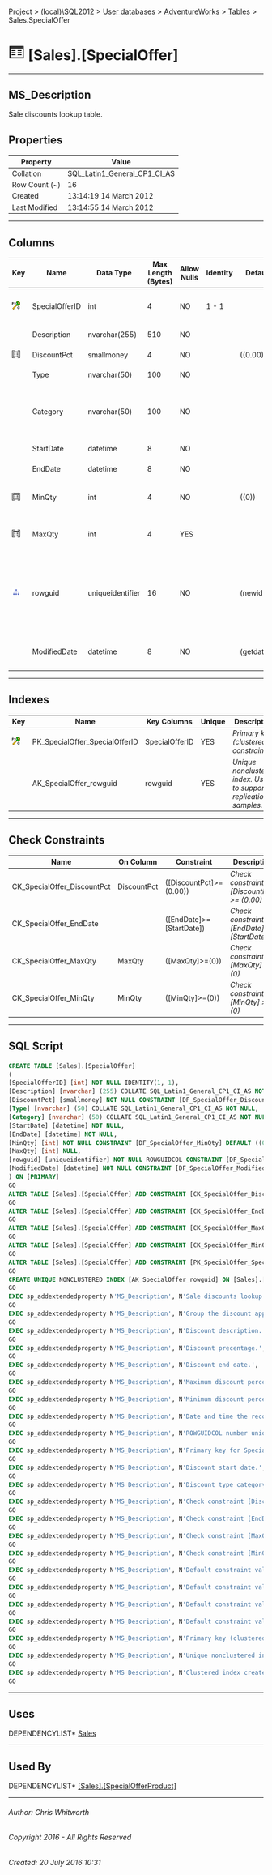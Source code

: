 #### 

[Project](../../../../index.md) > [(local)\\SQL2012](../../../index.md) > [User databases](../../index.md) > [AdventureWorks](../index.md) > [Tables](Tables.md) > Sales.SpecialOffer

# ![Tables](../../../../Images/Table32.png) [Sales].[SpecialOffer]

---

## <a name="#description"></a>MS_Description

Sale discounts lookup table.

## <a name="#properties"></a>Properties

| Property | Value |
|---|---|
| Collation | SQL_Latin1_General_CP1_CI_AS |
| Row Count (~) | 16 |
| Created | 13:14:19 14 March 2012 |
| Last Modified | 13:14:55 14 March 2012 |


---

## <a name="#columns"></a>Columns

| Key | Name | Data Type | Max Length (Bytes) | Allow Nulls | Identity | Default | Description |
|---|---|---|---|---|---|---|---|
| [![Cluster Primary Key PK_SpecialOffer_SpecialOfferID: SpecialOfferID](../../../../Images/pkcluster.png)](#indexes) | SpecialOfferID | int | 4 | NO | 1 - 1 |  | _Primary key for SpecialOffer records._ |
|  | Description | nvarchar(255) | 510 | NO |  |  | _Discount description._ |
| [![Check Constraints CK_SpecialOffer_DiscountPct : ([DiscountPct]>=(0.00))](../../../../Images/c-constraint.png)](#checkconstraints) | DiscountPct | smallmoney | 4 | NO |  | ((0.00)) | _Discount precentage._ |
|  | Type | nvarchar(50) | 100 | NO |  |  | _Discount type category._ |
|  | Category | nvarchar(50) | 100 | NO |  |  | _Group the discount applies to such as Reseller or Customer._ |
|  | StartDate | datetime | 8 | NO |  |  | _Discount start date._ |
|  | EndDate | datetime | 8 | NO |  |  | _Discount end date._ |
| [![Check Constraints CK_SpecialOffer_MinQty : ([MinQty]>=(0))](../../../../Images/c-constraint.png)](#checkconstraints) | MinQty | int | 4 | NO |  | ((0)) | _Minimum discount percent allowed._ |
| [![Check Constraints CK_SpecialOffer_MaxQty : ([MaxQty]>=(0))](../../../../Images/c-constraint.png)](#checkconstraints) | MaxQty | int | 4 | YES |  |  | _Maximum discount percent allowed._ |
| [![Indexes AK_SpecialOffer_rowguid](../../../../Images/Index.png)](#indexes) | rowguid | uniqueidentifier | 16 | NO |  | (newid()) | _ROWGUIDCOL number uniquely identifying the record. Used to support a merge replication sample._ |
|  | ModifiedDate | datetime | 8 | NO |  | (getdate()) | _Date and time the record was last updated._ |


---

## <a name="#indexes"></a>Indexes

| Key | Name | Key Columns | Unique | Description |
|---|---|---|---|---|
| [![Cluster Primary Key PK_SpecialOffer_SpecialOfferID: SpecialOfferID](../../../../Images/pkcluster.png)](#indexes) | PK_SpecialOffer_SpecialOfferID | SpecialOfferID | YES | _Primary key (clustered) constraint_ |
|  | AK_SpecialOffer_rowguid | rowguid | YES | _Unique nonclustered index. Used to support replication samples._ |


---

## <a name="#checkconstraints"></a>Check Constraints

| Name | On Column | Constraint | Description |
|---|---|---|---|
| CK_SpecialOffer_DiscountPct | DiscountPct | ([DiscountPct]>=(0.00)) | _Check constraint [DiscountPct] >= (0.00)_ |
| CK_SpecialOffer_EndDate |  | ([EndDate]>=[StartDate]) | _Check constraint [EndDate] >= [StartDate]_ |
| CK_SpecialOffer_MaxQty | MaxQty | ([MaxQty]>=(0)) | _Check constraint [MaxQty] >= (0)_ |
| CK_SpecialOffer_MinQty | MinQty | ([MinQty]>=(0)) | _Check constraint [MinQty] >= (0)_ |


---

## <a name="#sqlscript"></a>SQL Script

```sql
CREATE TABLE [Sales].[SpecialOffer]
(
[SpecialOfferID] [int] NOT NULL IDENTITY(1, 1),
[Description] [nvarchar] (255) COLLATE SQL_Latin1_General_CP1_CI_AS NOT NULL,
[DiscountPct] [smallmoney] NOT NULL CONSTRAINT [DF_SpecialOffer_DiscountPct] DEFAULT ((0.00)),
[Type] [nvarchar] (50) COLLATE SQL_Latin1_General_CP1_CI_AS NOT NULL,
[Category] [nvarchar] (50) COLLATE SQL_Latin1_General_CP1_CI_AS NOT NULL,
[StartDate] [datetime] NOT NULL,
[EndDate] [datetime] NOT NULL,
[MinQty] [int] NOT NULL CONSTRAINT [DF_SpecialOffer_MinQty] DEFAULT ((0)),
[MaxQty] [int] NULL,
[rowguid] [uniqueidentifier] NOT NULL ROWGUIDCOL CONSTRAINT [DF_SpecialOffer_rowguid] DEFAULT (newid()),
[ModifiedDate] [datetime] NOT NULL CONSTRAINT [DF_SpecialOffer_ModifiedDate] DEFAULT (getdate())
) ON [PRIMARY]
GO
ALTER TABLE [Sales].[SpecialOffer] ADD CONSTRAINT [CK_SpecialOffer_DiscountPct] CHECK (([DiscountPct]>=(0.00)))
GO
ALTER TABLE [Sales].[SpecialOffer] ADD CONSTRAINT [CK_SpecialOffer_EndDate] CHECK (([EndDate]>=[StartDate]))
GO
ALTER TABLE [Sales].[SpecialOffer] ADD CONSTRAINT [CK_SpecialOffer_MaxQty] CHECK (([MaxQty]>=(0)))
GO
ALTER TABLE [Sales].[SpecialOffer] ADD CONSTRAINT [CK_SpecialOffer_MinQty] CHECK (([MinQty]>=(0)))
GO
ALTER TABLE [Sales].[SpecialOffer] ADD CONSTRAINT [PK_SpecialOffer_SpecialOfferID] PRIMARY KEY CLUSTERED  ([SpecialOfferID]) ON [PRIMARY]
GO
CREATE UNIQUE NONCLUSTERED INDEX [AK_SpecialOffer_rowguid] ON [Sales].[SpecialOffer] ([rowguid]) ON [PRIMARY]
GO
EXEC sp_addextendedproperty N'MS_Description', N'Sale discounts lookup table.', 'SCHEMA', N'Sales', 'TABLE', N'SpecialOffer', NULL, NULL
GO
EXEC sp_addextendedproperty N'MS_Description', N'Group the discount applies to such as Reseller or Customer.', 'SCHEMA', N'Sales', 'TABLE', N'SpecialOffer', 'COLUMN', N'Category'
GO
EXEC sp_addextendedproperty N'MS_Description', N'Discount description.', 'SCHEMA', N'Sales', 'TABLE', N'SpecialOffer', 'COLUMN', N'Description'
GO
EXEC sp_addextendedproperty N'MS_Description', N'Discount precentage.', 'SCHEMA', N'Sales', 'TABLE', N'SpecialOffer', 'COLUMN', N'DiscountPct'
GO
EXEC sp_addextendedproperty N'MS_Description', N'Discount end date.', 'SCHEMA', N'Sales', 'TABLE', N'SpecialOffer', 'COLUMN', N'EndDate'
GO
EXEC sp_addextendedproperty N'MS_Description', N'Maximum discount percent allowed.', 'SCHEMA', N'Sales', 'TABLE', N'SpecialOffer', 'COLUMN', N'MaxQty'
GO
EXEC sp_addextendedproperty N'MS_Description', N'Minimum discount percent allowed.', 'SCHEMA', N'Sales', 'TABLE', N'SpecialOffer', 'COLUMN', N'MinQty'
GO
EXEC sp_addextendedproperty N'MS_Description', N'Date and time the record was last updated.', 'SCHEMA', N'Sales', 'TABLE', N'SpecialOffer', 'COLUMN', N'ModifiedDate'
GO
EXEC sp_addextendedproperty N'MS_Description', N'ROWGUIDCOL number uniquely identifying the record. Used to support a merge replication sample.', 'SCHEMA', N'Sales', 'TABLE', N'SpecialOffer', 'COLUMN', N'rowguid'
GO
EXEC sp_addextendedproperty N'MS_Description', N'Primary key for SpecialOffer records.', 'SCHEMA', N'Sales', 'TABLE', N'SpecialOffer', 'COLUMN', N'SpecialOfferID'
GO
EXEC sp_addextendedproperty N'MS_Description', N'Discount start date.', 'SCHEMA', N'Sales', 'TABLE', N'SpecialOffer', 'COLUMN', N'StartDate'
GO
EXEC sp_addextendedproperty N'MS_Description', N'Discount type category.', 'SCHEMA', N'Sales', 'TABLE', N'SpecialOffer', 'COLUMN', N'Type'
GO
EXEC sp_addextendedproperty N'MS_Description', N'Check constraint [DiscountPct] >= (0.00)', 'SCHEMA', N'Sales', 'TABLE', N'SpecialOffer', 'CONSTRAINT', N'CK_SpecialOffer_DiscountPct'
GO
EXEC sp_addextendedproperty N'MS_Description', N'Check constraint [EndDate] >= [StartDate]', 'SCHEMA', N'Sales', 'TABLE', N'SpecialOffer', 'CONSTRAINT', N'CK_SpecialOffer_EndDate'
GO
EXEC sp_addextendedproperty N'MS_Description', N'Check constraint [MaxQty] >= (0)', 'SCHEMA', N'Sales', 'TABLE', N'SpecialOffer', 'CONSTRAINT', N'CK_SpecialOffer_MaxQty'
GO
EXEC sp_addextendedproperty N'MS_Description', N'Check constraint [MinQty] >= (0)', 'SCHEMA', N'Sales', 'TABLE', N'SpecialOffer', 'CONSTRAINT', N'CK_SpecialOffer_MinQty'
GO
EXEC sp_addextendedproperty N'MS_Description', N'Default constraint value of 0.0', 'SCHEMA', N'Sales', 'TABLE', N'SpecialOffer', 'CONSTRAINT', N'DF_SpecialOffer_DiscountPct'
GO
EXEC sp_addextendedproperty N'MS_Description', N'Default constraint value of 0.0', 'SCHEMA', N'Sales', 'TABLE', N'SpecialOffer', 'CONSTRAINT', N'DF_SpecialOffer_MinQty'
GO
EXEC sp_addextendedproperty N'MS_Description', N'Default constraint value of GETDATE()', 'SCHEMA', N'Sales', 'TABLE', N'SpecialOffer', 'CONSTRAINT', N'DF_SpecialOffer_ModifiedDate'
GO
EXEC sp_addextendedproperty N'MS_Description', N'Default constraint value of NEWID()', 'SCHEMA', N'Sales', 'TABLE', N'SpecialOffer', 'CONSTRAINT', N'DF_SpecialOffer_rowguid'
GO
EXEC sp_addextendedproperty N'MS_Description', N'Primary key (clustered) constraint', 'SCHEMA', N'Sales', 'TABLE', N'SpecialOffer', 'CONSTRAINT', N'PK_SpecialOffer_SpecialOfferID'
GO
EXEC sp_addextendedproperty N'MS_Description', N'Unique nonclustered index. Used to support replication samples.', 'SCHEMA', N'Sales', 'TABLE', N'SpecialOffer', 'INDEX', N'AK_SpecialOffer_rowguid'
GO
EXEC sp_addextendedproperty N'MS_Description', N'Clustered index created by a primary key constraint.', 'SCHEMA', N'Sales', 'TABLE', N'SpecialOffer', 'INDEX', N'PK_SpecialOffer_SpecialOfferID'
GO

```


---

## <a name="#uses"></a>Uses

DEPENDENCYLIST* [Sales](../Security/Schemas/Sales.md)


---

## <a name="#usedby"></a>Used By

DEPENDENCYLIST* [[Sales].[SpecialOfferProduct]](SpecialOfferProduct.md)


---

###### Author:  Chris Whitworth

###### Copyright 2016 - All Rights Reserved

###### Created: 20 July 2016 10:31

